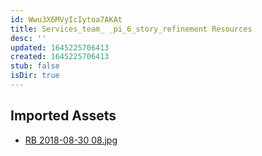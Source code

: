 ```yaml
---
id: Wwu3X6MVyIcIytoa7AKAt
title: Services_team_ _pi_6_story_refinement Resources
desc: ''
updated: 1645225706413
created: 1645225706413
stub: false
isDir: true
---
```

## Imported Assets
- [RB 2018-08-30 08.jpg](/assets/rb-2018-08-30-08-YlKehNplE1ue.jpg)
